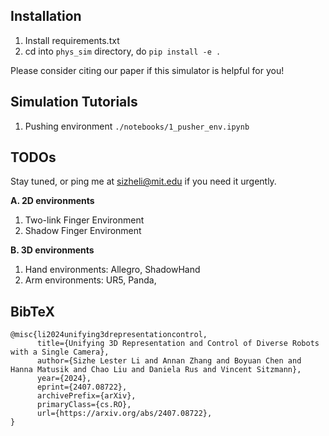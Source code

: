 ## Installation
1. Install requirements.txt
2. cd into `phys_sim` directory, do `pip install -e .`

Please consider citing our paper if this simulator is helpful for you!

## Simulation Tutorials
1. Pushing environment `./notebooks/1_pusher_env.ipynb`

## TODOs 

Stay tuned, or ping me at sizheli@mit.edu if you need it urgently.

**A. 2D environments**
1. Two-link Finger Environment
2. Shadow Finger Environment

**B. 3D environments**
1. Hand environments: Allegro, ShadowHand
2. Arm environments: UR5, Panda, 



## BibTeX
```
@misc{li2024unifying3drepresentationcontrol,
      title={Unifying 3D Representation and Control of Diverse Robots with a Single Camera}, 
      author={Sizhe Lester Li and Annan Zhang and Boyuan Chen and Hanna Matusik and Chao Liu and Daniela Rus and Vincent Sitzmann},
      year={2024},
      eprint={2407.08722},
      archivePrefix={arXiv},
      primaryClass={cs.RO},
      url={https://arxiv.org/abs/2407.08722}, 
}
```
